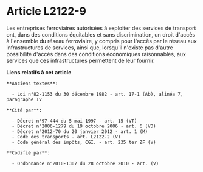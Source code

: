 # Article L2122-9

Les entreprises ferroviaires autorisées à exploiter des services de transport ont, dans des conditions équitables et sans
discrimination, un droit d'accès à l'ensemble du réseau ferroviaire, y compris pour l'accès par le réseau aux infrastructures
de services, ainsi que, lorsqu'il n'existe pas d'autre possibilité d'accès dans des conditions économiques raisonnables, aux
services que ces infrastructures permettent de leur fournir.

**Liens relatifs à cet article**

	**Anciens textes**:

	  - Loi n°82-1153 du 30 décembre 1982 - art. 17-1 (Ab), alinéa 7, paragraphe IV

	**Cité par**:

	  - Décret n°97-444 du 5 mai 1997 - art. 15 (VT)
	  - Décret n°2006-1279 du 19 octobre 2006 - art. 6 (VD)
	  - Décret n°2012-70 du 20 janvier 2012 - art. 1 (M)
	  - Code des transports - art. L2122-2 (V)
	  - Code général des impôts, CGI. - art. 235 ter ZF (V)

	**Codifié par**:

	  - Ordonnance n°2010-1307 du 28 octobre 2010 - art. (V)
